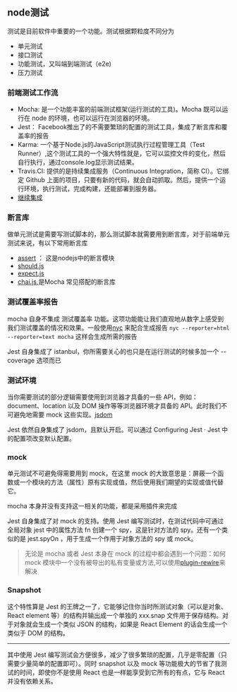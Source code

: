 ## node测试

测试是目前软件中重要的一个功能。测试根据颗粒度不同分为

- 单元测试
- 接口测试
- 功能测试，又叫端到端测试（e2e)
- 压力测试

### 前端测试工作流
- Mocha: 是一个功能丰富的前端测试框架(运行测试的工具)。Mocha 既可以运行在 node 的环境，也可以运行在浏览器的环境。
- Jest： Facebook推出了的不需要繁琐的配置的测试工具，集成了断言库和覆盖率的报告
- Karma: 一个基于Node.js的JavaScript测试执行过程管理工具（Test Runner）,这个测试工具的一个强大特性就是，它可以监控文件的变化，然后自行执行，通过console.log显示测试结果。
- Travis.CI: 提供的是持续集成服务（Continuous Integration，简称 CI）。它绑定 Github 上面的项目，只要有新的代码，就会自动抓取。然后，提供一个运行环境，执行测试，完成构建，还能部署到服务器。
- [继续集成](http://www.ruanyifeng.com/blog/2017/12/travis_ci_tutorial.html)

### 断言库
做单元测试是需要写测试脚本的，那么测试脚本就需要用到断言库，对于前端单元测试来说，有以下常用断言库

- [assert](http://nodejs.cn/api/assert.html) ： 这是nodejs中的断言模块
- [should.js](https://github.com/shouldjs/should.js)
- [expect.js](https://github.com/Automattic/expect.js)
- [chai.js](https://www.chaijs.com/),是Mocha 常见搭配的断言库

### 测试覆盖率报告
mocha 自身不集成 测试覆盖率 功能。这项功能能让我们直观地从数字上感受到我们测试覆盖的情况和效果。一般使用[nyc](https://github.com/istanbuljs/nyc) 来配合生成报告 `nyc --reporter=html --reporter=text mocha` 这样会生成所需的报告

Jest 自身集成了 istanbul，你所需要关心的也只是在运行测试的时候多加一个 --coverage 选项而已

### 测试环境
当你需要测试的部分逻辑需要使用到浏览器才具备的一些 API，例如：document、location 以及 DOM 操作等等浏览器环境才具备的 API。此时我们不可避免地需要 mock 这些实现。[jsdom](https://github.com/jsdom/jsdom)

Jest 依然自身集成了 jsdom，且默认开启。可以通过 Configuring Jest · Jest 中的配置项改变默认配置。

### mock
单元测试不可避免得需要用到 mock，在这里 mock 的大致意思是：屏蔽一个函数或一个模块的方法（属性）原有实现或值，然后使用我们期望的实现或值代替它。

mocha 本身并没有支持这一相关的功能，都是采用插件来完成

Jest 自身集成了对 mock 的支持。使用 Jest 编写测试时，在测试代码中可通过全局对象 jest 中的属性方法 fn 创建一个 spy，这是针对方法的 spy。还有一个类似的是 jest.spyOn ，用于生成一个作用于对象方法的 spy 或 mock。
>无论是 mocha 或者 Jest 本身在 mock 的过程中都会遇到一个问题：如何 mock 模块中一个没有被导出的私有变量或方法,可以使用[plugin-rewire](https://github.com/speedskater/babel-plugin-rewire)来解决


### Snapshot
这个特性算是 Jest 的王牌之一了，它能够记住你当时所测试对象（可以是对象、React element 等）的结构并输出成一个单独的 xxx.snap 文件用于保存结构。对于对象就会生成一个类似 JSON 的结构，如果是 React Element 的话会生成一个类似于 DOM 的结构。

***
其中使用 Jest 编写测试会方便很多，减少了很多繁琐的配置，几乎是零配置（只需要少量简单的配置即可）。同时 snapshot 以及 mock 等功能极大的节省了我测试的时间，即使你不是使用 React 也是一样能享受到它所有的有点，它与 React 并没有依赖关系。